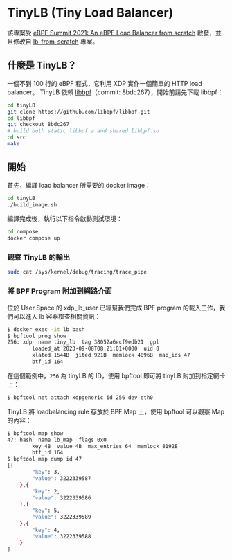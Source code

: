# TinyLB (Tiny Load Balancer)

該專案受 [eBPF Summit 2021: An eBPF Load Balancer from scratch](https://www.youtube.com/watch?v=L3_AOFSNKK8) 啟發，並且修改自 [lb-from-scratch](https://github.com/lizrice/lb-from-scratch) 專案。

## 什麼是 TinyLB？

一個不到 100 行的 eBPF 程式，它利用 XDP 實作一個簡單的 HTTP load balancer。
TinyLB 依賴 [libbpf](https://github.com/libbpf/libbpf/tree/8bdc267e7b853ca08ed762b21fecc0e019ddc332)（commit: 8bdc267），開始前請先下載 libbpf：
```sh
cd tinyLB
git clone https://github.com/libbpf/libbpf.git
cd libbpf
git checkout 8bdc267
# build both static libbpf.a and shared libbpf.so
cd src
make
```


## 開始

首先，編譯 load balancer 所需要的 docker image：
```sh
cd tinyLB
./build_image.sh
```
編譯完成後，執行以下指令啟動測試環境：
```sh
cd compose
docker compose up
```

### 觀察 TinyLB 的輸出

```bash
sudo cat /sys/kernel/debug/tracing/trace_pipe
```

### 將 BPF Program 附加到網路介面

位於 User Space 的 xdp_lb_user 已經幫我們完成 BPF program 的載入工作，我們可以進入 lb 容器檢查相關資訊：

```bash
$ docker exec -it lb bash
$ bpftool prog show
256: xdp  name tiny_lb  tag 38052a6ecf9edb21  gpl
        loaded_at 2023-09-08T08:21:01+0000  uid 0
        xlated 1544B  jited 921B  memlock 4096B  map_ids 47
        btf_id 164
```
在這個範例中，`256` 為 tinyLB 的 ID，使用 bpftool 即可將 tinyLB 附加到指定網卡上：
```bash
$ bpftool net attach xdpgeneric id 256 dev eth0
```

TinyLB 將 loadbalancing rule 存放於 BPF Map 上，使用 bpftool 可以觀察 Map 的內容：
```bash
$ bpftool map show
47: hash  name lb_map  flags 0x0
        key 4B  value 4B  max_entries 64  memlock 8192B
        btf_id 164
$ bpftool map dump id 47
[{
        "key": 3,
        "value": 3222339587
    },{
        "key": 2,
        "value": 3222339586
    },{
        "key": 5,
        "value": 3222339589
    },{
        "key": 4,
        "value": 3222339588
    }
]
```